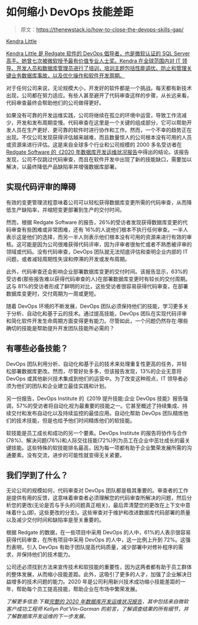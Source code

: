 # 如何缩小 DevOps 技能差距

> 原文：<https://thenewstack.io/how-to-close-the-devops-skills-gap/>

[](https://www.linkedin.com/in/kendralittle/)

[Kendra Little](https://www.linkedin.com/in/kendralittle/)

[Kendra Little 是 Redgate 软件的 DevOps 倡导者，也是微软认证的 SQL Server 高手。她曾七次被微软授予最有价值专业人士奖。Kendra 在全球范围内对 IT 领导、开发人员和数据库管理员进行了培训，培训主题包括性能调优、防止和管理关键业务数据库事故，以及优化操作和软件开发周期。](https://www.linkedin.com/in/kendralittle/)

[](https://www.linkedin.com/in/kendralittle/)[](https://www.linkedin.com/in/kendralittle/)

对于任何公司来说，无论规模大小，开发好的软件都是一个挑战。每天都有新技术出现，公司都在努力适应。有些人甚至避开了代码审查这样的步骤，从长远来看，代码审查最终会帮助他们的公司做得更好。

如果没有可靠的开发运维实践，公司将继续在孤立的环境中运营，导致工作流减少，开发和发布周期变慢。代码审查在这里是一个关键的组成部分，它可以帮助开发人员在生产更好、更可靠的软件时进行协作和工作。然而，一个不幸的趋势正在出现。不仅公司发现获得评估越来越难，而且数量惊人的公司根本没有可用的人员或资源来进行评估。这是来自全球多个行业和公司规模的 2000 多名受访者在 [Redgate Software 的《2020 年数据库开发运维状况报告](https://www.red-gate.com/solutions/database-devops/report-2020-2)中得出的结论。该报告发现，公司不仅跳过代码审查，而且在软件开发中出现了新的技能缺口，需要加以解决，以最终降低产品缺陷率并增强数据库部署。

## 实现代码评审的障碍

有效的变更管理流程意味着公司可以轻松获得数据库变更所需的代码审查，从而降低生产缺陷率，并缩短变更部署到生产的交付时间。

然而，根据 Redgate Software 的报告，26%的受访者发现获得数据库变更的代码审查有些困难或非常困难，还有 16%的人说他们根本不执行任何审查。一半人表示这是他们的选择，而另一半人则表示他们根本没有可用的资源来进行有效的审核。这可能是因为公司很难获得代码评审，因为评审者很匆忙或者不熟悉被评审的领域或代码。没有代码审查，DevOps 团队就无法彻底评估和查明企业内部的 IT 问题，或者减轻周期性失误和停滞的开发或发布周期。

此外，代码审查还会影响企业部署数据库变更的交付时间。该报告显示，63%的受访者(那些报告难以获得代码审查的人)在部署数据库变更时有较长的交付周期。这与 81%的受访者形成了鲜明的对比，这些受访者很容易获得代码审查，在部署数据库变更时，交付周期为一周或更短。

随着 DevOps 环境的不断发展，DevOps 团队必须保持他们的技能，学习更多关于分析、自动化和基于云的技术。通过提高技能，DevOps 团队在实现代码评审和简化软件开发生命周期方面变得更有能力。尽管如此，一个问题仍然存在:哪些确切的技能是帮助提升开发团队技能所必需的？

## 有哪些必备技能？

DevOps 团队利用分析、自动化和基于云的技术来处理重复性更高的任务，并轻松部署数据库更改。然而，尽管好处多多，但该报告发现，13%的企业无意将 DevOps 或其他新兴技术集成到他们的运营中。为了改变这种观点，IT 领导者必须为他们的团队和企业建立最佳实践和计划。

另一份报告，DevOps Institute 的《2019 提升技能:企业 DevOps 技能》报告强调，57%的受访者将自动化视为最重要的技能之一。它甚至概述了持续集成、持续交付和发布自动化以及持续监控的最佳应用。自动化帮助 DevOps 团队精炼他们的技术技能，但是也给予他们时间精炼他们的软技能。

软技能是员工成长和成功的另一个要素。DevOps Institute 的报告将协作与合作(78%)、解决问题(76%)和人际交往技能(72%)列为员工在企业中茁壮成长的最关键技能。这些特殊的软技能排名最高，因为每一项都有助于企业繁荣发展所需的沟通要素。没有交流，进步的可能性就变得无关紧要。

## 我们学到了什么？

无论公司的规模如何，代码审查对 DevOps 团队都是极其重要的。审查者的工作是提供有用的反馈，这意味着审查者必须理解您的代码审查所解决的问题，然后分析您的更改(无论是否与手头的问题真正相关)，最后弄清楚您的更改在上下文中意味着什么(即，这些更改的分支)。这些审查对于维护和改进数据库代码部署的质量以及减少交付时间和缺陷率是至关重要的。

根据 Redgate 的数据，在一些项目中采用 DevOps 的人中，61%的人表示很容易获得代码审查，在所有项目中采用 DevOps 的人中，这一比例上升到 72%。这强烈表明，引入 DevOps 有助于团队提高代码质量，减少部署中对修补程序的需求，并保持他们的技术能力。

公司还必须找到方法来宣传技术和软技能的重要性，因为这两者都有助于员工群体的整体发展，从而缩小技能差距。此外，这吸引了更多的人才，加强了企业解决日益增多的技术问题的能力。2020 年是公司利用新兴技术成功缩小技能差距的一年，帮助每个员工提高技能，帮助企业在市场中繁荣发展。

*了解更多信息:下载[完整的 2020 年数据库开发运维状况报告](https://www.red-gate.com/solutions/database-devops/report-2020)，其中包括来自微软客户成功工程师 Kellyn Pot'Vin-Gorman 的前言，了解调查结果的所有细节，并了解数据库开发运维的下一步发展。*

<svg xmlns:xlink="http://www.w3.org/1999/xlink" viewBox="0 0 68 31" version="1.1"><title>Group</title> <desc>Created with Sketch.</desc></svg>